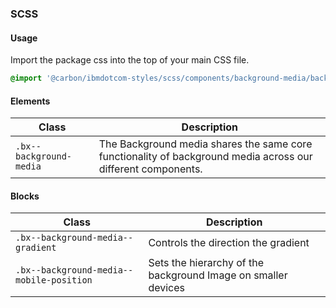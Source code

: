 ### SCSS

#### Usage

Import the package css into the top of your main CSS file.

```css
@import '@carbon/ibmdotcom-styles/scss/components/background-media/background-media';
```

#### Elements

| Class                   | Description                                                                                                  |
| ----------------------- | ------------------------------------------------------------------------------------------------------------ |
| `.bx--background-media` | The Background media shares the same core functionality of background media across our different components. |

#### Blocks

| Class                                    | Description                                                   |
| ---------------------------------------- | ------------------------------------------------------------- |
| `.bx--background-media--gradient`        | Controls the direction the gradient                           |
| `.bx--background-media--mobile-position` | Sets the hierarchy of the background Image on smaller devices |
